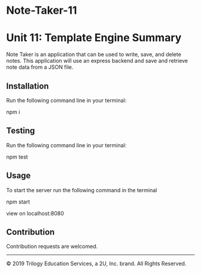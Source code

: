 # Note-Taker-11


# Unit 11: Template Engine Summary

Note Taker is an application that can be used to write, save, and delete notes. This application will use an express backend and save and retrieve note data from a JSON file.


## Installation

Run the following command line in your terminal:

npm i

## Testing

Run the following command line in your terminal:

npm test

## Usage

To start the server run the following command in the terminal

npm start

view on localhost:8080


## Contribution

Contribution requests are welcomed.

- - -
© 2019 Trilogy Education Services, a 2U, Inc. brand. All Rights Reserved.
